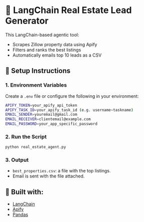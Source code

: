 # 🏡 LangChain Real Estate Lead Generator

This LangChain-based agentic tool:
- Scrapes Zillow property data using Apify
- Filters and ranks the best listings
- Automatically emails top 10 leads as a CSV

## 🔧 Setup Instructions

### 1. Environment Variables

Create a `.env` file or configure the following in your environment:

```bash
APIFY_TOKEN=your_apify_api_token
APIFY_TASK_ID=your_apify_task_id (e.g. username~taskname)
EMAIL_SENDER=youremail@gmail.com
EMAIL_RECEIVER=clientemail@example.com
EMAIL_PASSWORD=your_app_specific_password
```

### 2. Run the Script

```bash
python real_estate_agent.py
```

### 3. Output

- `best_properties.csv`: a file with the top listings.
- Email is sent with the file attached.

## 🧠 Built with:
- [LangChain](https://www.langchain.com/)
- [Apify](https://apify.com/)
- [Pandas](https://pandas.pydata.org/)